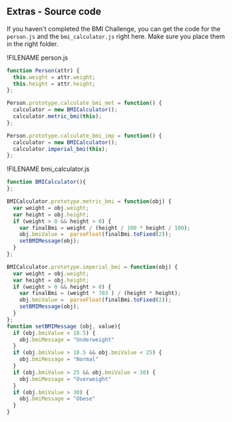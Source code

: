 ## Extras - Source code

If you haven't completed the BMI Challenge, you can get the code for the `person.js` and the `bmi_calculator.js` right here. Make sure you place them in the right folder.

!FILENAME person.js
```javascript
function Person(attr) {
  this.weight = attr.weight;
  this.height = attr.height;
};

Person.prototype.calculate_bmi_met = function() {
  calculator = new BMICalculator();
  calculator.metric_bmi(this);
};

Person.prototype.calculate_bmi_imp = function() {
  calculator = new BMICalculator();
  calculator.imperial_bmi(this);
};

```

!FILENAME bmi_calculator.js
```javascript
function BMICalculator(){
};

BMICalculator.prototype.metric_bmi = function(obj) {
  var weight = obj.weight;
  var height = obj.height;
  if (weight > 0 && height > 0) {
    var finalBmi = weight / (height / 100 * height / 100);
    obj.bmiValue =  parseFloat(finalBmi.toFixed(2));
    setBMIMessage(obj);
  }
};

BMICalculator.prototype.imperial_bmi = function(obj) {
  var weight = obj.weight;
  var height = obj.height;
  if (weight > 0 && height > 0) {
    var finalBmi = (weight * 703 ) / (height * height);
    obj.bmiValue =  parseFloat(finalBmi.toFixed(2));
    setBMIMessage(obj);
  }
};
function setBMIMessage (obj, value){
  if (obj.bmiValue < 18.5) {
    obj.bmiMessage = "Underweight"
  }
  if (obj.bmiValue > 18.5 && obj.bmiValue < 25) {
    obj.bmiMessage = "Normal"
  }
  if (obj.bmiValue > 25 && obj.bmiValue < 30) {
    obj.bmiMessage = "Overweight"
  }
  if (obj.bmiValue > 30) {
    obj.bmiMessage = "Obese"
  }
}
```


